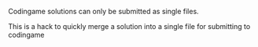 Codingame solutions can only be submitted as single files. 

This is a hack to quickly merge a solution into a single file for submitting to codingame
